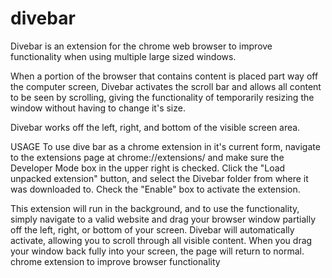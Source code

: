 divebar
=======
Divebar is an extension for the chrome web browser to improve functionality when using multiple large sized windows. 

When a portion of the browser that contains content is placed part way off the computer screen, Divebar activates the 
scroll bar and allows all content to be seen by scrolling, giving the functionality of temporarily resizing the window without having to change it's size. 

Divebar works off the left, right, and bottom of the visible screen area. 

USAGE
To use dive bar as a chrome extension in it's current form, navigate to the extensions page at chrome://extensions/ and make sure the Developer Mode box 
in the upper right is checked. Click the "Load unpacked extension" button, and select the Divebar folder from where it was downloaded to. Check the "Enable" box to activate the extension.

This extension will run in the background, and to use the functionality, simply navigate to a valid website and drag your browser window partially off the left, right, or bottom of your screen. 
Divebar will automatically activate, allowing you to scroll through all visible content. When you drag your window back fully into your screen, the page will return to normal.
chrome extension to improve browser functionality
